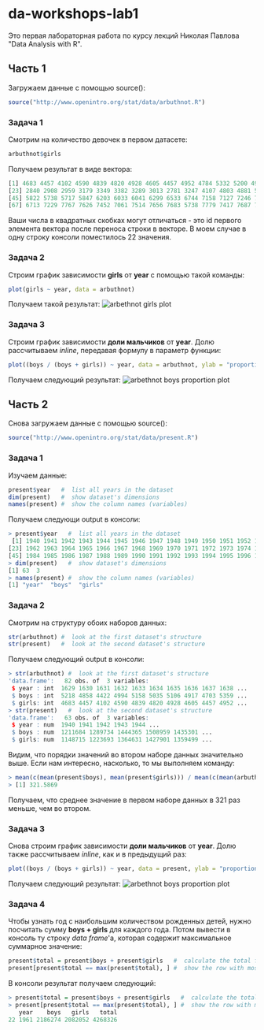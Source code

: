 # da-workshops-lab1
Это первая лабораторная работа по курсу лекций Николая Павлова "Data Analysis with R".

## Часть 1
Загружаем данные с помощью source():
```r
source("http://www.openintro.org/stat/data/arbuthnot.R")
```

### Задача 1
Смотрим на количество девочек в первом датасете:
```r
arbuthnot$girls
```
Получаем результат в виде вектора:
```r
[1] 4683 4457 4102 4590 4839 4820 4928 4605 4457 4952 4784 5332 5200 4910 4617 3997 3919 3395 3536 3181 2746 2722
[23] 2840 2908 2959 3179 3349 3382 3289 3013 2781 3247 4107 4803 4881 5681 4858 4319 5322 5560 5829 5719 6061 6120
[45] 5822 5738 5717 5847 6203 6033 6041 6299 6533 6744 7158 7127 7246 7119 7214 7101 7167 7302 7392 7316 7483 6647
[67] 6713 7229 7767 7626 7452 7061 7514 7656 7683 5738 7779 7417 7687 7623 7380 7288
```
Ваши числа в квадратных скобках могут отличаться - это id первого элемента вектора после переноса строки в векторе. В моем случае в одну строку консоли поместилось 22 значения.

### Задача 2
Строим график зависимости **girls** от **year** с помощью такой команды:
```r
plot(girls ~ year, data = arbuthnot)
```
Получаем такой результат:
![arbethnot girls plot][arb_girls_plot]

### Задача 3
Строим график зависимости **доли мальчиков** от **year**. Долю рассчитываем *inline*, передавая формулу в параметр функции:
```r
plot((boys / (boys + girls)) ~ year, data = arbuthnot, ylab = "proportion of boys, arbuthnot")
```
Получаем следующий результат:
![arbethnot boys proportion plot][arb_boys_plot]

## Часть 2
Снова загружаем данные с помощью source():
```r
source("http://www.openintro.org/stat/data/present.R")
```
### Задача 1
Изучаем данные:
```r
present$year   #  list all years in the dataset
dim(present)   #  show dataset's dimensions
names(present) #  show the column names (variables)
```
Получаем следующи output в консоли:
```r
> present$year   #  list all years in the dataset
 [1] 1940 1941 1942 1943 1944 1945 1946 1947 1948 1949 1950 1951 1952 1953 1954 1955 1956 1957 1958 1959 1960 1961
[23] 1962 1963 1964 1965 1966 1967 1968 1969 1970 1971 1972 1973 1974 1975 1976 1977 1978 1979 1980 1981 1982 1983
[45] 1984 1985 1986 1987 1988 1989 1990 1991 1992 1993 1994 1995 1996 1997 1998 1999 2000 2001 2002
> dim(present)   #  show dataset's dimensions
[1] 63  3
> names(present) #  show the column names (variables)
[1] "year"  "boys"  "girls"
```
### Задача 2
Смотрим на структуру обоих наборов данных:
```r
str(arbuthnot) #  look at the first dataset's structure
str(present)   #  look at the second dataset's structure
```
Получаем следующий output в консоли:
```r
> str(arbuthnot) #  look at the first dataset's structure
'data.frame':	82 obs. of  3 variables:
 $ year : int  1629 1630 1631 1632 1633 1634 1635 1636 1637 1638 ...
 $ boys : int  5218 4858 4422 4994 5158 5035 5106 4917 4703 5359 ...
 $ girls: int  4683 4457 4102 4590 4839 4820 4928 4605 4457 4952 ...
> str(present)   #  look at the second dataset's structure
'data.frame':	63 obs. of  3 variables:
 $ year : num  1940 1941 1942 1943 1944 ...
 $ boys : num  1211684 1289734 1444365 1508959 1435301 ...
 $ girls: num  1148715 1223693 1364631 1427901 1359499 ...
```
Видим, что порядки значений во втором наборе данных значительно выше. Если нам интересно, насколько, то мы выполняем команду:
```r
> mean(c(mean(present$boys), mean(present$girls))) / mean(c(mean(arbuthnot$boys), mean(arbuthnot$girls)))
> [1] 321.5869
```
Получаем, что среднее значение в первом наборе данных в 321 раз меньше, чем во втором.

### Задача 3
Снова строим график зависимости **доли мальчиков** от **year**. Долю также рассчитываем *inline*, как и в предыдущий раз:
```r
plot((boys / (boys + girls)) ~ year, data = present, ylab = "proportion of boys, arbuthnot")
```
Получаем следующий результат:
![arbethnot boys proportion plot][present_boys_plot]

### Задача 4
Чтобы узнать год с наибольшим количеством рожденных детей, нужно посчитать сумму **boys + girls** для каждого года. Потом вывести в консоль ту строку *data frame*'а, которая содержит максимальное суммарное значение:
```r
present$total = present$boys + present$girls   #  calculate the total for every year
present[present$total == max(present$total), ] #  show the row with most total births
```
В консоли результат получаем следующий:
```r
> present$total = present$boys + present$girls   #  calculate the total for every year
> present[present$total == max(present$total), ] #  show the row with most total births
   year    boys   girls   total
22 1961 2186274 2082052 4268326
```


[arb_girls_plot]: https://github.com/pagarisk/da-workshops-lab1/blob/master/arbuthnot_girls.png?raw=true
[arb_boys_plot]: https://github.com/pagarisk/da-workshops-lab1/blob/master/arbuthnot_boys_proportion.png?raw=true
[present_boys_plot]: https://github.com/pagarisk/da-workshops-lab1/blob/master/present_boys_proportion.png?raw=true
